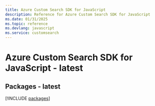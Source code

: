 ```yaml
---
title: Azure Custom Search SDK for JavaScript
description: Reference for Azure Custom Search SDK for JavaScript
ms.date: 01/31/2025
ms.topic: reference
ms.devlang: javascript
ms.service: customsearch
---
```

# Azure Custom Search SDK for JavaScript - latest
## Packages - latest
[!INCLUDE [packages](custom-search-index.md)]
